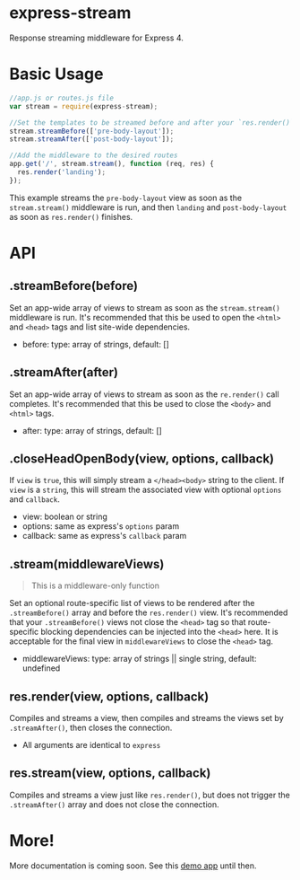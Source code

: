 # express-stream

Response streaming middleware for Express 4.

# Basic Usage

```javascript
//app.js or routes.js file
var stream = require(express-stream);

//Set the templates to be streamed before and after your `res.render()` call
stream.streamBefore(['pre-body-layout']);
stream.streamAfter(['post-body-layout']);

//Add the middleware to the desired routes
app.get('/', stream.stream(), function (req, res) {
  res.render('landing');
});
```

This example streams the `pre-body-layout` view as soon as the `stream.stream()` middleware is run, and then `landing` and `post-body-layout` as soon as `res.render()` finishes.

# API

## .streamBefore(before)

Set an app-wide array of views to stream as soon as the `stream.stream()` middleware is run. It's recommended that this be used to open the `<html>` and `<head>` tags and list site-wide dependencies.

* before: type: array of strings, default: []

## .streamAfter(after)

Set an app-wide array of views to stream as soon as the `re.render()` call completes. It's recommended that this be used to close the `<body>` and `<html>` tags.

* after: type: array of strings, default: []

## .closeHeadOpenBody(view, options, callback)

If `view` is `true`, this will simply stream a `</head><body>` string to the client. If `view` is a `string`, this will stream the associated view with optional `options` and `callback`.

* view: boolean or string
* options: same as express's `options` param
* callback: same as express's `callback` param

## .stream(middlewareViews)

> This is a middleware-only function

Set an optional route-specific list of views to be rendered after the `.streamBefore()` array and before the `res.render()` view. It's recommended that your `.streamBefore()` views not close the `<head>` tag so that route-specific blocking dependencies can be injected into the `<head>` here. It is acceptable for the final view in `middlewareViews` to close the `<head>` tag.

* middlewareViews: type: array of strings || single string, default: undefined

## res.render(view, options, callback)

Compiles and streams a view, then compiles and streams the views set by `.streamAfter()`, then closes the connection.

* All arguments are identical to `express`

## res.stream(view, options, callback)

Compiles and streams a view just like `res.render()`, but does not trigger the `.streamAfter()` array and does not close the connection.



# More!

More documentation is coming soon. See this [demo app](https://express-stream-demo.herokuapp.com/) until then.
